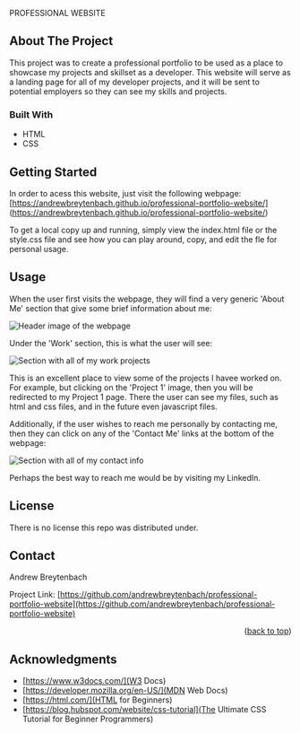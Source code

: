 PROFESSIONAL WEBSITE

## About The Project

This project was to create a professional portfolio to be used as a place to showcase my projects and skillset as a developer. This website will serve as a landing page for all of my developer projects, and it will be sent to potential employers so they can see my skills and projects. 

### Built With

* HTML 
* CSS

## Getting Started

In order to acess this website, just visit the following webpage: [https://andrewbreytenbach.github.io/professional-portfolio-website/] (https://andrewbreytenbach.github.io/professional-portfolio-website/)

To get a local copy up and running, simply view the index.html file or the style.css file and see how you can play around, copy, and edit the fle for personal usage. 

## Usage
When the user first visits the webpage, they will find a very generic 'About Me' section that give some brief information about me:

![Header image of the webpage](/images/header1.png.png "About Me")

Under the 'Work' section, this is what the user will see:

![Section with all of my work projects](/images/header2.png.png "Work Projects")

This is an excellent place to view some of the projects I havee worked on. For example, but clicking on the 'Project 1' image, then you will be redirected to my Project 1 page. There the user can see my files, such as html and css files, and in the future even javascript files. 

Additionally, if the user wishes to reach me personally by contacting me, then they can click on any of the 'Contact Me' links at the bottom of the webpage:

![Section with all of my contact info](/images/Header3.png.png "Contact Me")

Perhaps the best way to reach me would be by visiting my LinkedIn. 

## License

There is no license this repo was distributed under. 

## Contact

Andrew Breytenbach

Project Link: [https://github.com/andrewbreytenbach/professional-portfolio-website](https://github.com/andrewbreytenbach/professional-portfolio-website)

<p align="right">(<a href="#readme-top">back to top</a>)</p>

## Acknowledgments

* [https://www.w3docs.com/](W3 Docs)
* [https://developer.mozilla.org/en-US/](MDN Web Docs)
* [https://html.com/](HTML for Beginners)
* [https://blog.hubspot.com/website/css-tutorial](The Ultimate CSS Tutorial for Beginner Programmers)